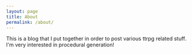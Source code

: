 ```yaml
---
layout: page
title: About
permalink: /about/
---
```


This is a blog that I put together in order to post various ttrpg related stuff. I'm very interested in procedural generation!